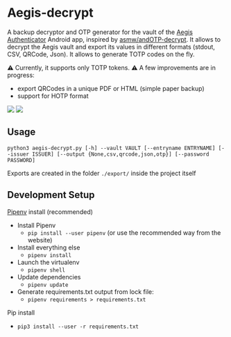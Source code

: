 # Aegis-decrypt
A backup decryptor and OTP generator for the vault of the [Aegis Authenticator](https://github.com/beemdevelopment/Aegis/) Android app, inspired by [asmw/andOTP-decrypt](https://github.com/asmw/andOTP-decrypt). It allows to decrypt the Aegis vault and export its values in different formats (stdout, CSV, QRCode, Json). It allows to generate TOTP codes on the fly.

:warning: Currently, it supports only TOTP tokens.
:warning: A few improvements are in progress:
- export QRCodes in a unique PDF or HTML (simple paper backup)
- support for HOTP format

[![](https://img.shields.io/static/v1?label=Gitlab&message=Aegis-decrypt&style=for-the-badge&logo=gitlab)](https://gitlab.com/scollovati/Aegis-decrypt)
[![](https://img.shields.io/static/v1?label=Github&message=Aegis-decrypt&style=for-the-badge&logo=github)](https://github.com/scollovati/Aegis-decrypt)
## Usage
```
python3 aegis-decrypt.py [-h] --vault VAULT [--entryname ENTRYNAME] [--issuer ISSUER] [--output {None,csv,qrcode,json,otp}] [--password PASSWORD]
```
Exports are created in the folder `./export/` inside the project itself

## Development Setup

[Pipenv](https://pipenv.pypa.io/) install (recommended)

- Install Pipenv
  - `pip install --user pipenv` (or use the recommended way from the website)
- Install everything else
  - `pipenv install`
- Launch the virtualenv
  - `pipenv shell`
- Update dependencies
  - `pipenv update`
- Generate requirements.txt output from lock file:
  - `pipenv requirements > requirements.txt`

Pip install

- `pip3 install --user -r requirements.txt`
